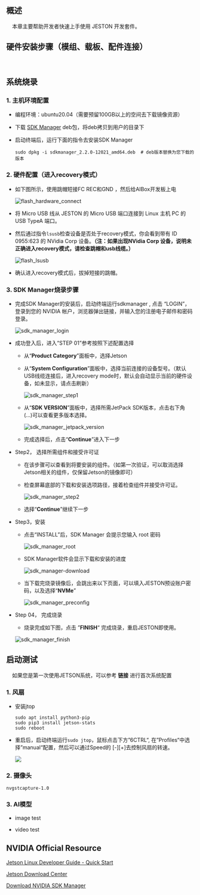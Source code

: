 ## 概述

    本章主要帮助开发者快速上手使用 JESTON 开发套件。

## 硬件安装步骤（模组、载板、配件连接）

    

## 系统烧录

### 1. 主机环境配置

- 编程环境：ubuntu20.04（需要预留100GB以上的空间去下载镜像资源）

- 下载 [SDK Manager](https://developer.nvidia.com/sdk-manager) deb包，将deb拷贝到用户的目录下

- 启动终端后，运行下面的指令去安装SDK Manager
  
  ```shell
  sudo dpkg -i sdkmanager_2.2.0-12021_amd64.deb  # deb版本替换为您下载的版本
  ```

### 2. 硬件配置（进入recovery模式）

- 如下图所示，使用跳帽短接FC REC和GND ，然后给AIBox开发板上电
  
  ![flash_hardware_connect](../../assets/flash_hardware_connect.jpg)

- 将 Micro USB 线从 JESTON 的 Micro USB 端口连接到 Linux 主机 PC 的 USB TypeA 端口。

- 然后通过指令`lsusb`检查设备是否处于recovery模式，你会看到带有 ID 0955:623 的 NVidia Corp 设备。**（注：如果出现NVidia Corp 设备，说明未正确进入recovery模式，请检查跳帽和usb线缆。）**
  
  ![flash_lsusb](../../assets/flash_lsusb.png)

- 确认进入recovery模式后，拔掉短接的跳帽。

### 3. SDK Manager烧录步骤

- 完成SDK Manager的安装后，启动终端运行sdkmanager , 点击 “LOGIN”，登录到您的 NVIDIA 帐户，浏览器弹出链接，并输入您的注册电子邮件和密码登录。
  
  ![sdk_manager_login](../../assets/sdk_manager_login.png)

- 成功登入后，进入“STEP 01”参考按照下述配置选择
  
  - 从“**Product Category**”面板中，选择Jetson
  
  - 从“**System Configuration**”面板中，选择当前连接的设备型号。（默认USB线缆连接后，进入recovery mode时，默认会自动显示当前的硬件设备，如未显示，请点击刷新）
    
    ![sdk_manager_step1](../../assets/sdk_manager_step1.png)
  
  - 从“**SDK VERSION**”面板中，选择所需JetPack SDK版本，点击右下角 (...)可以查看更多版本选择。
    
    ![sdk_manager_jetpack_version](../../assets/sdk_manager_jetpack_version.png)
  
  - 完成选择后，点击“**Continue**”进入下一步

- Step2， 选择所需组件和接受许可证
  
  - 在该步骤可以查看到将要安装的组件。（如第一次验证，可以取消选择Jetson相关的组件，仅保留Jetson的镜像即可）
  
  - 检查屏幕底部的下载和安装选项路径，接着检查组件并接受许可证。
    
    ![sdk_manager_step2](../../assets/sdk_manager_step2.png)
  
  - 选择“**Continue**”继续下一步

- Step3，安装
  
  - 点击“INSTALL”后，SDK Manager 会提示您输入 root 密码
    
    ![sdk_manager_root](../../assets/sdk_manager_root.png)
  
  - SDK Manager软件会显示下载和安装的进度
    
    ![sdk_manager-download](../../assets/sdk_manager-download.png)
  
  - 当下载完烧录镜像后，会跳出来以下页面，可以填入JESTON预设账户密码，以及选择“**NVMe**”
    
    ![sdk_manager_preconfig](../../assets/sdk_manager_preconfig.png)

- Step 04， 完成烧录
  
  - 烧录完成如下图，点击 ”**FINISH**“ 完成烧录，重启JESTON即使用。
  
  ![sdk_manager_finish](../../assets/sdk_manager_finish.png)

## 启动测试

    如果您是第一次使用JETSON系统，可以参考 **链接** 进行首次系统配置

### 1. 风扇

- 安装jtop
  
  ```shell
  sudo apt install python3-pip
  sudo pip3 install jetson-stats
  sudo reboot
  ```

- 重启后，启动终端运行`sudo jtop`，鼠标点击下方”6CTRL“, 在”Profiles“中选择”manual“配置，然后可以通过Speed的 [-][+]去控制风扇的转速。
  
  ![](../../assets/Fan_Control.png)

### 2. 摄像头

```shell
nvgstcapture-1.0
```

### 3. AI模型

- image test

- video test

## NVIDIA Official Resource

[Jetson Linux Developer Guide - Quick Start](https://docs.nvidia.com/jetson/archives/r34.1/DeveloperGuide/text/IN/QuickStart.html)

[Jetson Download Center](https://developer.nvidia.com/embedded/downloads)

[Download NVIDIA SDK Manager](https://developer.nvidia.com/sdk-manager)
